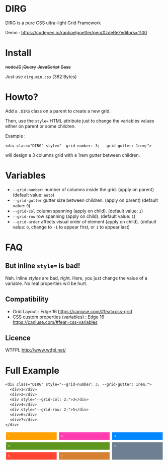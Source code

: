 # DIRG
DIRG is a pure CSS ultra-light Grid Framework

Demo : https://codepen.io/raphaelgoetter/pen/XzdeRe?editors=1100

# Install

<del>nodeJS</del> <del>jQuery</del> <del>JavaScript</del> <del>Sass</del>

Just use `dirg.min.css` (362 Bytes)

# Howto?

Add a `.DIRG` class on a parent to create a new grid.

Then, use the `style=` HTML attribute just to change the variables values either on parent or some children.

Example :
```
<div class="DIRG" style="--grid-number: 3; --grid-gutter: 1rem;">
```
will design a 3 columns grid with a 1rem gutter between children.

# Variables

- `--grid-number`: number of columns inside the grid. (apply on parent) (default value: `auto`)
- `--grid-gutter` gutter size between children. (apply on parent) (default value: `0`)
- `--grid-col` column spanning (apply on child). (default value: `1`)
- `--grid-row` row spanning (apply on child). (default value: `1`)
- `--grid-order` affects visual order of element (apply on child). (default value: `0`, change to `-1` to appear first, or `1` to appear last)

# FAQ

## But inline `style=` is bad!

Nah. Inline *styles* are bad, right. Here, you just change the value of a variable. No real properties will be hurt.

## Compatibility

- Grid Layout : Edge 16 https://caniuse.com/#feat=css-grid
- CSS custom properties (variables) : Edge 16 https://caniuse.com/#feat=css-variables

## Licence

WTFPL http://www.wtfpl.net/

# Full Example

```
<div class="DIRG" style="--grid-number: 3; --grid-gutter: 1rem;">
  <div>1</div>
  <div>2</div>
  <div style="--grid-col: 2;">3</div>
  <div>4</div>
  <div style="--grid-row: 2;">5</div>
  <div>6</div>
  <div>7</div>
</div>
```

![result](https://raw.githubusercontent.com/raphaelgoetter/dirg/master/dirg.png)
